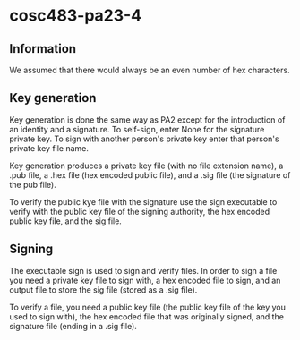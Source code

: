# cosc483-pa23-4
## Information
We assumed that there would always be an even number of hex characters.

## Key generation
Key generation is done the same way as PA2 except for the introduction of an identity and a signature. To self-sign, enter None for the signature private key. To sign with another person's private key enter that person's private key file name.

Key generation produces a private key file (with no file extension name), a .pub file, a .hex file (hex encoded public file), and a .sig file (the signature of the pub file).

To verify the public kye file with the signature use the sign executable to verify with the public key file of the signing authority, the hex encoded public key file, and the sig file. 


## Signing
The executable sign is used to sign and verify files. In order to sign a file you need a private key file to sign with, a hex encoded file to sign, and an output file to store the sig file (stored as a .sig file).

To verify a file, you need a public key file (the public key file of the key you used to sign with), the hex encoded file that was originally signed, and the signature file (ending in a .sig file).


